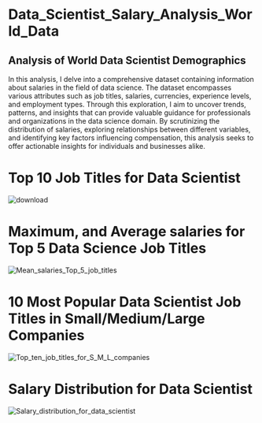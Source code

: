 # Data_Scientist_Salary_Analysis_World_Data

## Analysis of World Data Scientist Demographics

In this analysis, I delve into a comprehensive dataset containing information about salaries in the field of data science. The dataset encompasses various attributes such as job titles, salaries, currencies, experience levels, and employment types. Through this exploration, I aim to uncover trends, patterns, and insights that can provide valuable guidance for professionals and organizations in the data science domain. By scrutinizing the distribution of salaries, exploring relationships between different variables, and identifying key factors influencing compensation, this analysis seeks to offer actionable insights for individuals and businesses alike.


# Top 10 Job Titles for Data Scientist
![download](https://github.com/DLamarG/Data_Scientist_Salary_Analysis_World_Data/assets/128423443/e178b7c7-7d12-473c-9675-83f454474ce4)

# Maximum, and Average salaries for Top 5 Data Science Job Titles
![Mean_salaries_Top_5_job_titles](https://github.com/DLamarG/Data_Scientist_Salary_Analysis_World_Data/assets/128423443/76216e3c-f255-427a-9cdb-29e9b97526ba)

# 10 Most Popular Data Scientist Job Titles in Small/Medium/Large Companies
![Top_ten_job_titles_for_S_M_L_companies](https://github.com/DLamarG/Data_Scientist_Salary_Analysis_World_Data/assets/128423443/f4aba777-40b1-4502-ae9e-10e2753929d5)

# Salary Distribution for Data Scientist
![Salary_distribution_for_data_scientist](https://github.com/DLamarG/Data_Scientist_Salary_Analysis_World_Data/assets/128423443/dcb8423b-c0d7-401b-b427-1c7b2e935603)
